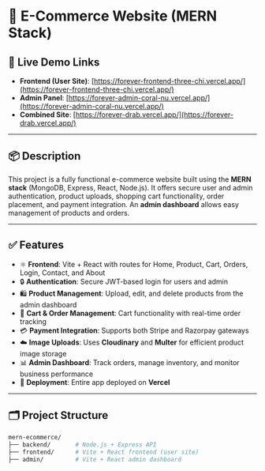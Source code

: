 # 🛒 E-Commerce Website (MERN Stack)

## 🔗 Live Demo Links
- **Frontend (User Site)**: [https://forever-frontend-three-chi.vercel.app/](https://forever-frontend-three-chi.vercel.app/)
- **Admin Panel**: [https://forever-admin-coral-nu.vercel.app/](https://forever-admin-coral-nu.vercel.app/)
- **Combined Site**: [https://forever-drab.vercel.app/](https://forever-drab.vercel.app/)

---

## 📦 Description
This project is a fully functional e-commerce website built using the **MERN stack** (MongoDB, Express, React, Node.js). It offers secure user and admin authentication, product uploads, shopping cart functionality, order placement, and payment integration. An **admin dashboard** allows easy management of products and orders.

---

## ✅ Features
- ⚛️ **Frontend**: Vite + React with routes for Home, Product, Cart, Orders, Login, Contact, and About
- 🔒 **Authentication**: Secure JWT-based login for users and admin
- 🛍️ **Product Management**: Upload, edit, and delete products from the admin dashboard
- 🛒 **Cart & Order Management**: Cart functionality with real-time order tracking
- 💳 **Payment Integration**: Supports both Stripe and Razorpay gateways
- ☁️ **Image Uploads**: Uses **Cloudinary** and **Multer** for efficient product image storage
- 📊 **Admin Dashboard**: Track orders, manage inventory, and monitor business performance
- 🚀 **Deployment**: Entire app deployed on **Vercel**

---

## 🗂 Project Structure

```bash
mern-ecommerce/
├── backend/       # Node.js + Express API
├── frontend/      # Vite + React frontend (user site)
├── admin/         # Vite + React admin dashboard
